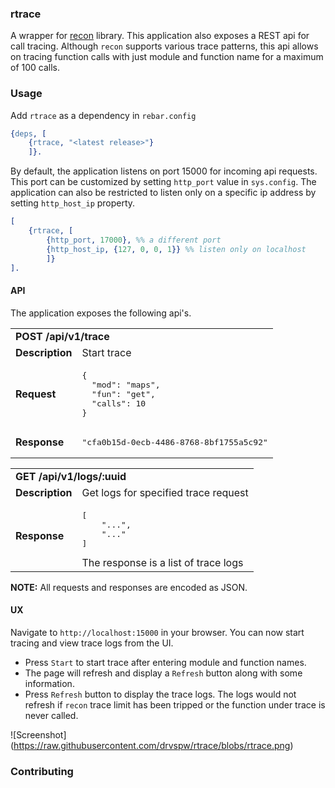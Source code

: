 ### rtrace
A wrapper for [recon](https://github.com/ferd/recon/) library. This application also exposes a REST api for call tracing. Although `recon` supports various trace patterns, this api allows on tracing function calls with just module and function name for a maximum of 100 calls.

### Usage
Add `rtrace` as a dependency in `rebar.config`
```erlang
{deps, [
	{rtrace, "<latest release>"}
	]}.
```

By default, the application listens on port 15000 for incoming api requests. This port can be customized by setting `http_port` value in `sys.config`. The application can also be restricted to listen only on a specific ip address by setting `http_host_ip` property.
```erlang
[
	{rtrace, [
		{http_port, 17000}, %% a different port
		{http_host_ip, {127, 0, 0, 1}} %% listen only on localhost
		]}
].
```

#### API
The application exposes the following api's.
<table>
  <tr><td colspan="2"><strong>POST /api/v1/trace</strong></td></tr>

  <tr>
    <td><strong>Description</strong></td>
	<td>Start trace</td>
  </tr>
  <tr>
	<td><strong>Request</strong></td>
	<td>
<pre>
{
  "mod": "maps",
  "fun": "get",
  "calls": 10
}
</pre>
	</td>
  </tr>
  <tr>
	<td><strong>Response</strong></td>
	<td>
<pre>
"cfa0b15d-0ecb-4486-8768-8bf1755a5c92"
</pre>
	</td>
  </tr>
</table>

<table>
  <tr><td colspan="2"><strong>GET /api/v1/logs/:uuid</strong></td></tr>

  <tr>
    <td><strong>Description</strong></td>
	<td>Get logs for specified trace request</td>
  </tr>
  <tr>
	<td><strong>Response</strong></td>
	<td>
<pre>
[
	"...",
	"..."
]
</pre>
The response is a list of trace logs
	</td>
  </tr>
</table>

**NOTE:** All requests and responses are encoded as JSON.

#### UX
Navigate to `http://localhost:15000` in your browser. You can now start tracing and view trace logs from the UI.
- Press `Start` to start trace after entering module and function names.
- The page will refresh and display a `Refresh` button along with some information.
- Press `Refresh` button to display the trace logs. The logs would not refresh if `recon` trace limit has been tripped or the function under trace is never called.

![Screenshot]
(https://raw.githubusercontent.com/drvspw/rtrace/blobs/rtrace.png)

### Contributing
